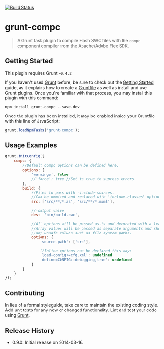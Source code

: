 [![Build Status](https://travis-ci.org/HBOCodeLabs/grunt-compc.svg?branch=master)](https://travis-ci.org/HBOCodeLabs/grunt-compc)

# grunt-compc

>A Grunt task plugin to compile Flash SWC files with the `compc` component compiler from the Apache/Adobe Flex SDK.

## Getting Started
This plugin requires Grunt `~0.4.2`

If you haven't used [Grunt](http://gruntjs.com/) before, be sure to check out the [Getting Started](http://gruntjs.com/getting-started) guide, as it explains how to create a [Gruntfile](http://gruntjs.com/sample-gruntfile) as well as install and use Grunt plugins. Once you're familiar with that process, you may install this plugin with this command:

```shell
npm install grunt-compc --save-dev
```

Once the plugin has been installed, it may be enabled inside your Gruntfile with this line of JavaScript:

```js
grunt.loadNpmTasks('grunt-compc');
```

## Usage Examples

```js
grunt.initConfig({
	compc: {
		//Default compc options can be defined here.
		options: {
			'warnings': false
            //'force': true //Set to true to supress errors
		},
		build: {
			//Files to pass with -include-sources.
			//Can be ommited and replaced with 'include-classes' option.
			src: ['src/**/*.as', 'src/**/*.mxml'],

			//-output value
			dest: 'bin/build.swc',

			//All options will be passed as-is and decorated with a leading dash (-).
			//Array values will be passed as separate arguments and should be used for
			//any unsafe values such as file system paths.
			options: {
				'source-path': ['src'],

				//Inline options can be declared this way:
				'load-config+=cfg.xml': undefined
				'define=CONFIG::debugging,true': undefined
			}
		}
	}
});
```

## Contributing
In lieu of a formal styleguide, take care to maintain the existing coding style. Add unit tests for any new or changed functionality. Lint and test your code using [Grunt](http://gruntjs.com/).

## Release History
 - 0.9.0: Initial release on 2014-03-16.
